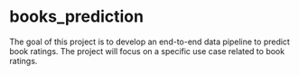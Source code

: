# books_prediction
The goal of this project is to develop an end-to-end data pipeline to predict book ratings. The project will focus on a specific use case related to book ratings.
